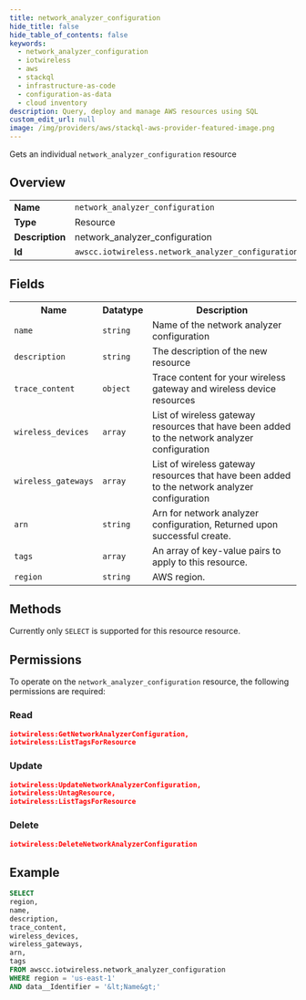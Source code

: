 ```yaml
---
title: network_analyzer_configuration
hide_title: false
hide_table_of_contents: false
keywords:
  - network_analyzer_configuration
  - iotwireless
  - aws
  - stackql
  - infrastructure-as-code
  - configuration-as-data
  - cloud inventory
description: Query, deploy and manage AWS resources using SQL
custom_edit_url: null
image: /img/providers/aws/stackql-aws-provider-featured-image.png
---
```

Gets an individual <code>network_analyzer_configuration</code> resource

## Overview
<table><tbody>
<tr><td><b>Name</b></td><td><code>network_analyzer_configuration</code></td></tr>
<tr><td><b>Type</b></td><td>Resource</td></tr>
<tr><td><b>Description</b></td><td>network_analyzer_configuration</td></tr>
<tr><td><b>Id</b></td><td><code>awscc.iotwireless.network_analyzer_configuration</code></td></tr>
</tbody></table>

## Fields
<table><tbody>
<tr><th>Name</th><th>Datatype</th><th>Description</th></tr>
<tr><td><code>name</code></td><td><code>string</code></td><td>Name of the network analyzer configuration</td></tr>
<tr><td><code>description</code></td><td><code>string</code></td><td>The description of the new resource</td></tr>
<tr><td><code>trace_content</code></td><td><code>object</code></td><td>Trace content for your wireless gateway and wireless device resources</td></tr>
<tr><td><code>wireless_devices</code></td><td><code>array</code></td><td>List of wireless gateway resources that have been added to the network analyzer configuration</td></tr>
<tr><td><code>wireless_gateways</code></td><td><code>array</code></td><td>List of wireless gateway resources that have been added to the network analyzer configuration</td></tr>
<tr><td><code>arn</code></td><td><code>string</code></td><td>Arn for network analyzer configuration, Returned upon successful create.</td></tr>
<tr><td><code>tags</code></td><td><code>array</code></td><td>An array of key-value pairs to apply to this resource.</td></tr>
<tr><td><code>region</code></td><td><code>string</code></td><td>AWS region.</td></tr>

</tbody></table>

## Methods
Currently only <code>SELECT</code> is supported for this resource resource.

## Permissions

To operate on the <code>network_analyzer_configuration</code> resource, the following permissions are required:

### Read
```json
iotwireless:GetNetworkAnalyzerConfiguration,
iotwireless:ListTagsForResource
```

### Update
```json
iotwireless:UpdateNetworkAnalyzerConfiguration,
iotwireless:UntagResource,
iotwireless:ListTagsForResource
```

### Delete
```json
iotwireless:DeleteNetworkAnalyzerConfiguration
```


## Example
```sql
SELECT
region,
name,
description,
trace_content,
wireless_devices,
wireless_gateways,
arn,
tags
FROM awscc.iotwireless.network_analyzer_configuration
WHERE region = 'us-east-1'
AND data__Identifier = '&lt;Name&gt;'
```
